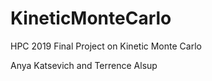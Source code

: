 # KineticMonteCarlo
HPC 2019 Final Project on Kinetic Monte Carlo

Anya Katsevich and Terrence Alsup
